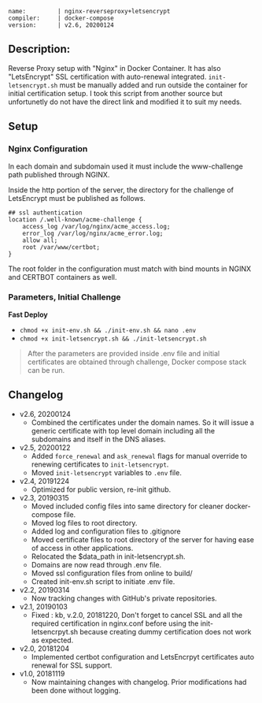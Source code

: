 ```
name:         | nginx-reverseproxy+letsencrypt
compiler:     | docker-compose
version:      | v2.6, 20200124
```

## Description:

Reverse Proxy setup with "Nginx" in Docker Container. It has also "LetsEncrypt" SSL certification with auto-renewal integrated. `init-letsencrypt.sh` must be manually added and run outside the container for initial certification setup. I took this script from another source but unfortunetly do not have the direct link and modified it to suit my needs.

## Setup

### Nginx Configuration
In each domain and subdomain used it must include the www-challenge path published through NGINX.

Inside the http portion of the server, the directory for the challenge of LetsEncrypt must be published as follows.
```
## ssl authentication
location /.well-known/acme-challenge {
    access_log /var/log/nginx/acme_access.log;
    error_log /var/log/nginx/acme_error.log;
    allow all;
    root /var/www/certbot;
}
```
The root folder in the configuration must match with bind mounts in NGINX and CERTBOT containers as well.

### Parameters, Initial Challenge
**Fast Deploy**
* `chmod +x init-env.sh && ./init-env.sh && nano .env`
* `chmod +x init-letsencrypt.sh && ./init-letsencrypt.sh`

> After the parameters are provided inside .env file and initial certificates are obtained through challenge, Docker compose stack can be run.

## Changelog
* v2.6, 20200124
  * Combined the certificates under the domain names. So it will issue a generic certificate with top level domain including all the subdomains and itself in the DNS aliases.
* v2.5, 20200122
  * Added `force_renewal` and `ask_renewal` flags for manual override to renewing certificates to `init-letsencrypt`.
  * Moved `init-letsencrypt` variables to `.env` file.
* v2.4, 20191224
  * Optimized for public version, re-init github.
* v2.3, 20190315
  * Moved included config files into same directory for cleaner docker-compose file.
  * Moved log files to root directory.
  * Added log and configuration files to .gitignore
  * Moved certificate files to root directory of the server for having ease of access in other applications.
  * Relocated the $data_path in init-letsencrypt.sh.
  * Domains are now read through .env file.
  * Moved ssl configuration files from online to build/
  * Created init-env.sh script to initiate .env file.
* v2.2, 20190314
  * Now tracking changes with GitHub's private repositories.
* v2.1, 20190103
  * Fixed : kb, v.2.0, 20181220, Don't forget to cancel SSL and all the required certification in nginx.conf before using the init-letsencrpyt.sh because creating dummy certification does not work as expected.
* v2.0, 20181204
  * Implemented certbot configuration and LetsEncrpyt certificates auto renewal for SSL support.
* v1.0, 20181119
  * Now maintaining changes with changelog. Prior modifications had been done without logging.
